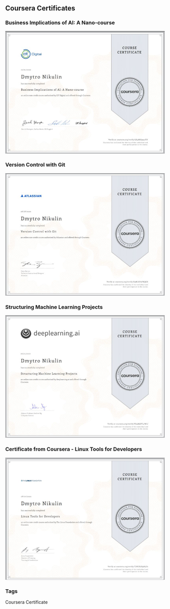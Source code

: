 ## Coursera Certificates

### Business Implications of AI: A Nano-course
<img src="./Images/CourseraCertificate1.jpg" alt="TBD" />

### Version Control with Git
<img src="./Images/CourseraCertificate2.jpg" alt="TBD" />

### Structuring Machine Learning Projects
<img src="./Images/CourseraCertificate3.jpg" alt="TBD" />

### Certificate from Coursera - Linux Tools for Developers
<img src="./Images/CourseraCertificate4.jpg" alt="TBD" />

### Tags
Coursera Certificate